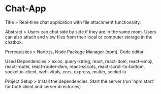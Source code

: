 # Chat-App

Title > Real-time chat application with file attachment functionality.

Abstract > Users can chat side by side if they are in the same room. Users can also attach and view files from their local or computer storage in the chatbox.

Prerequisites > Node.js, Node Package Manager (npm), Code editor

Used Dependencies > axios, query-string, react, react-dom, react-emoji, react-router, react-router-dom, react-scripts, react-scroll-to-bottom, socket.io-client, web-vitals, cors, express, multer, socket.io

Project Setup > Install the dependencies, Start the server (run 'npm start' for both client and server directories) 
